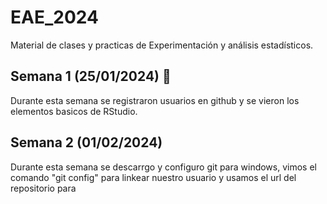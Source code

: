 # EAE_2024
Material de clases y practicas de Experimentación y análisis estadísticos.
## Semana 1 (25/01/2024) 📖
Durante esta semana se registraron usuarios en github y se vieron los elementos basicos de RStudio.
## Semana 2 (01/02/2024)
Durante esta semana se descarrgo y configuro git para windows, vimos el comando "git config" para linkear nuestro usuario y usamos el url del repositorio para